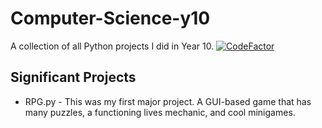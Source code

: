 # Computer-Science-y10
A collection of all Python projects I did in Year 10.
[![CodeFactor](https://www.codefactor.io/repository/github/general-mudkip/computer-science-y10/badge/master)](https://www.codefactor.io/repository/github/general-mudkip/computer-science-y10/overview/master)

## Significant Projects
* RPG.py - This was my first major project. A GUI-based game that has many puzzles, a functioning lives mechanic, and cool minigames.
